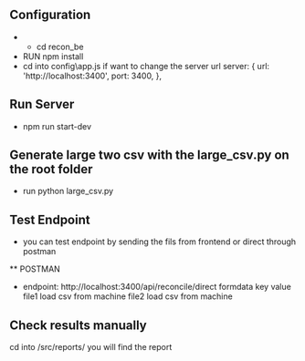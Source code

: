 ## Configuration
- - cd recon_be
- RUN npm install
- cd into config\app.js if want to change the server url
server: {
    url: 'http://localhost:3400',
    port: 3400,
  },


## Run Server
- npm run start-dev

## Generate large two csv with the large_csv.py on the root folder
- run python large_csv.py

## Test Endpoint
- you can test endpoint by sending the fils from frontend or direct through postman

** POSTMAN
- endpoint:  http://localhost:3400/api/reconcile/direct
formdata
    key         value
    file1       load csv from machine
    file2       load csv from machine

## Check results manually
cd into /src/reports/    you will find the report